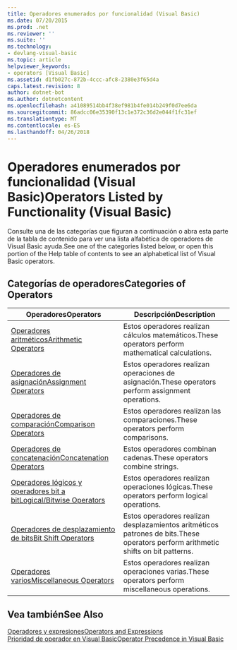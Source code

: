 ```yaml
---
title: Operadores enumerados por funcionalidad (Visual Basic)
ms.date: 07/20/2015
ms.prod: .net
ms.reviewer: ''
ms.suite: ''
ms.technology:
- devlang-visual-basic
ms.topic: article
helpviewer_keywords:
- operators [Visual Basic]
ms.assetid: d1fb027c-872b-4ccc-afc8-2380e3f65d4a
caps.latest.revision: 8
author: dotnet-bot
ms.author: dotnetcontent
ms.openlocfilehash: a41089514bb4f38ef981b4fe014b249f0d7ee6da
ms.sourcegitcommit: 86adcc06e35390f13c1e372c36d2e044f1fc31ef
ms.translationtype: MT
ms.contentlocale: es-ES
ms.lasthandoff: 04/26/2018
---
```

# <a name="operators-listed-by-functionality-visual-basic"></a><span data-ttu-id="c8ffe-102">Operadores enumerados por funcionalidad (Visual Basic)</span><span class="sxs-lookup"><span data-stu-id="c8ffe-102">Operators Listed by Functionality (Visual Basic)</span></span>
<span data-ttu-id="c8ffe-103">Consulte una de las categorías que figuran a continuación o abra esta parte de la tabla de contenido para ver una lista alfabética de operadores de Visual Basic ayuda.</span><span class="sxs-lookup"><span data-stu-id="c8ffe-103">See one of the categories listed below, or open this portion of the Help table of contents to see an alphabetical list of Visual Basic operators.</span></span>  
  
## <a name="categories-of-operators"></a><span data-ttu-id="c8ffe-104">Categorías de operadores</span><span class="sxs-lookup"><span data-stu-id="c8ffe-104">Categories of Operators</span></span>  
  
|<span data-ttu-id="c8ffe-105">Operadores</span><span class="sxs-lookup"><span data-stu-id="c8ffe-105">Operators</span></span>|<span data-ttu-id="c8ffe-106">Descripción</span><span class="sxs-lookup"><span data-stu-id="c8ffe-106">Description</span></span>|  
|---------------|-----------------|  
|[<span data-ttu-id="c8ffe-107">Operadores aritméticos</span><span class="sxs-lookup"><span data-stu-id="c8ffe-107">Arithmetic Operators</span></span>](../../../visual-basic/language-reference/operators/arithmetic-operators.md)|<span data-ttu-id="c8ffe-108">Estos operadores realizan cálculos matemáticos.</span><span class="sxs-lookup"><span data-stu-id="c8ffe-108">These operators perform mathematical calculations.</span></span>|  
|[<span data-ttu-id="c8ffe-109">Operadores de asignación</span><span class="sxs-lookup"><span data-stu-id="c8ffe-109">Assignment Operators</span></span>](../../../visual-basic/language-reference/operators/assignment-operators.md)|<span data-ttu-id="c8ffe-110">Estos operadores realizan operaciones de asignación.</span><span class="sxs-lookup"><span data-stu-id="c8ffe-110">These operators perform assignment operations.</span></span>|  
|[<span data-ttu-id="c8ffe-111">Operadores de comparación</span><span class="sxs-lookup"><span data-stu-id="c8ffe-111">Comparison Operators</span></span>](../../../visual-basic/language-reference/operators/comparison-operators.md)|<span data-ttu-id="c8ffe-112">Estos operadores realizan las comparaciones.</span><span class="sxs-lookup"><span data-stu-id="c8ffe-112">These operators perform comparisons.</span></span>|  
|[<span data-ttu-id="c8ffe-113">Operadores de concatenación</span><span class="sxs-lookup"><span data-stu-id="c8ffe-113">Concatenation Operators</span></span>](../../../visual-basic/language-reference/operators/concatenation-operators.md)|<span data-ttu-id="c8ffe-114">Estos operadores combinan cadenas.</span><span class="sxs-lookup"><span data-stu-id="c8ffe-114">These operators combine strings.</span></span>|  
|[<span data-ttu-id="c8ffe-115">Operadores lógicos y operadores bit a bit</span><span class="sxs-lookup"><span data-stu-id="c8ffe-115">Logical/Bitwise Operators</span></span>](../../../visual-basic/language-reference/operators/logical-bitwise-operators.md)|<span data-ttu-id="c8ffe-116">Estos operadores realizan operaciones lógicas.</span><span class="sxs-lookup"><span data-stu-id="c8ffe-116">These operators perform logical operations.</span></span>|  
|[<span data-ttu-id="c8ffe-117">Operadores de desplazamiento de bits</span><span class="sxs-lookup"><span data-stu-id="c8ffe-117">Bit Shift Operators</span></span>](../../../visual-basic/language-reference/operators/bit-shift-operators.md)|<span data-ttu-id="c8ffe-118">Estos operadores realizan desplazamientos aritméticos patrones de bits.</span><span class="sxs-lookup"><span data-stu-id="c8ffe-118">These operators perform arithmetic shifts on bit patterns.</span></span>|  
|[<span data-ttu-id="c8ffe-119">Operadores varios</span><span class="sxs-lookup"><span data-stu-id="c8ffe-119">Miscellaneous Operators</span></span>](../../../visual-basic/language-reference/operators/miscellaneous-operators.md)|<span data-ttu-id="c8ffe-120">Estos operadores realizan operaciones varias.</span><span class="sxs-lookup"><span data-stu-id="c8ffe-120">These operators perform miscellaneous operations.</span></span>|  
  
## <a name="see-also"></a><span data-ttu-id="c8ffe-121">Vea también</span><span class="sxs-lookup"><span data-stu-id="c8ffe-121">See Also</span></span>  
 [<span data-ttu-id="c8ffe-122">Operadores y expresiones</span><span class="sxs-lookup"><span data-stu-id="c8ffe-122">Operators and Expressions</span></span>](../../../visual-basic/programming-guide/language-features/operators-and-expressions/index.md)  
 [<span data-ttu-id="c8ffe-123">Prioridad de operador en Visual Basic</span><span class="sxs-lookup"><span data-stu-id="c8ffe-123">Operator Precedence in Visual Basic</span></span>](../../../visual-basic/language-reference/operators/operator-precedence.md)
